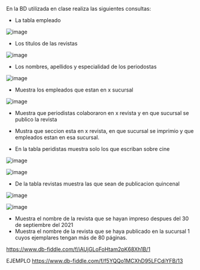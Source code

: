 En la BD utilizada en clase realiza las siguientes consultas:

* La tabla empleado

![image](https://user-images.githubusercontent.com/103066587/172027378-486451cb-6a2a-4ac4-bb6e-e3387a215ec0.png)

* Los titulos de las revistas

![image](https://user-images.githubusercontent.com/103066587/172027587-f34dc012-ee5e-46ae-abd9-2e30e82bcfd3.png)

* Los nombres, apellidos y especialidad de los periodostas

![image](https://user-images.githubusercontent.com/103066587/172027716-5f37a27d-2b15-4999-9589-95042b8967fb.png)

* Muestra los empleados que estan en x sucursal

![image](https://user-images.githubusercontent.com/103066587/172027938-548d06e3-544e-4cc2-9607-eaa72cbf84a9.png)

* Muestra que periodistas colaboraron en x revista y en que sucursal se publico la revista


* Mustra que seccion esta en x revista, en que sucursal se imprimio y que empleados estan en esa sucursal.
* En la tabla peridistas muestra solo los que escriban sobre cine

![image](https://user-images.githubusercontent.com/103066587/172028875-5e55707e-c0d7-4d81-8fa3-1619c920d6b6.png)

![image](https://user-images.githubusercontent.com/103066587/172028884-27f6004c-9e5b-44ac-8029-1254bdf46728.png)

* De la tabla revistas muestra las que sean de publicacion quincenal

![image](https://user-images.githubusercontent.com/103066587/172028986-c842b65c-3d49-4ce8-9589-83b7b032b8e6.png)

![image](https://user-images.githubusercontent.com/103066587/172028992-91d7f94c-896e-4f78-ba1f-ed6502cc1551.png)

* Muestra el nombre de la revista que se hayan impreso despues del 30 de septiembre del 2021
* Muestra el nombre de la revista que se haya publicado en la sucursal 1 cuyos ejemplares tengan más de 80 páginas.

https://www.db-fiddle.com/f/iAUjGLoFoHtam2pK68Xh1B/1

EJEMPLO
https://www.db-fiddle.com/f/f5YQQo1MCXhD95LFCdiYFB/13
